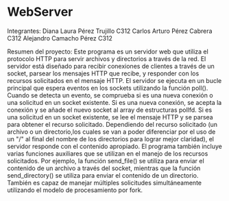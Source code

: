 # WebServer

Integrantes:
Diana Laura Pérez Trujillo C312
Carlos Arturo Pérez Cabrera C312
Alejandro Camacho Pérez C312

Resumen del proyecto:
Este programa es un servidor web que utiliza el protocolo HTTP para servir archivos y directorios a través de la red. El servidor está diseñado para recibir conexiones de clientes a través de un socket, parsear los mensajes HTTP que recibe, y responder con los recursos solicitados en el mensaje HTTP.
El servidor se ejecuta en un bucle principal que espera eventos en los sockets utilizando la función poll(). Cuando se detecta un evento, se comprueba si es una nueva conexión o una solicitud en un socket existente. Si es una nueva conexión, se acepta la conexión y se añade el nuevo socket al array de estructuras pollfd. Si es una solicitud en un socket existente, se lee el mensaje HTTP y se parsea para obtener el recurso solicitado. Dependiendo del recurso solicitado (un archivo o un directorio,los cuales se van a poder diferenciar por el uso de un "/" al final del nombre de los directorios para lograr mejor claridad), el servidor responde con el contenido apropiado.
El programa también incluye varias funciones auxiliares que se utilizan en el manejo de los recursos solicitados. Por ejemplo, la función send_file() se utiliza para enviar el contenido de un archivo a través del socket, mientras que la función send_directory() se utiliza para enviar el contenido de un directorio. También es capaz de manejar múltiples solicitudes simultáneamente utilizando el modelo de procesamiento por fork.